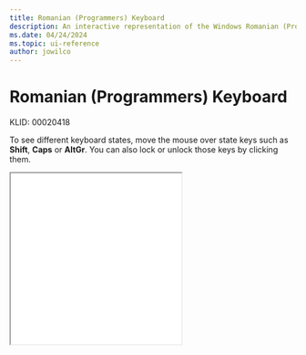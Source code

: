 ```yaml
---
title: Romanian (Programmers) Keyboard
description: An interactive representation of the Windows Romanian (Programmers) keyboard. To see different keyboard states, click or move the mouse over the state keys.
ms.date: 04/24/2024
ms.topic: ui-reference
author: jowilco
---
```


# Romanian (Programmers) Keyboard

KLID: 00020418

To see different keyboard states, move the mouse over state keys such as **Shift**, **Caps** or **AltGr**. You can also lock or unlock those keys by clicking them.

<iframe src="kbdropr.html" height="300"></iframe>
